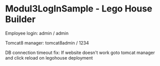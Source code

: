 # Modul3LogInSample - Lego House Builder
Employee login: admin / admin

Tomcat8 manager: tomcat8admin / 1234

DB connection timeout fix: If website doesn't work goto tomcat manager and click reload on legohouse deployment
